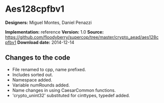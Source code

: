# Aes128cpfbv1

**Designers:** Miguel Montes, Daniel Penazzi

**Implementation:** reference
**Version:** 1.0
**Source:** https://github.com/floodyberry/supercop/tree/master/crypto_aead/aes128cpfbv1
**Download date:** 2014-12-14

## Changes to the code

* File renamed to cpp, name prefixed.
* Includes sorted out.
* Namespace added.
* Variable numRounds added.
* Name changes in using CaesarCommon functions.
* 'crypto_unint32' substituted for cinttypes, typedef added.
